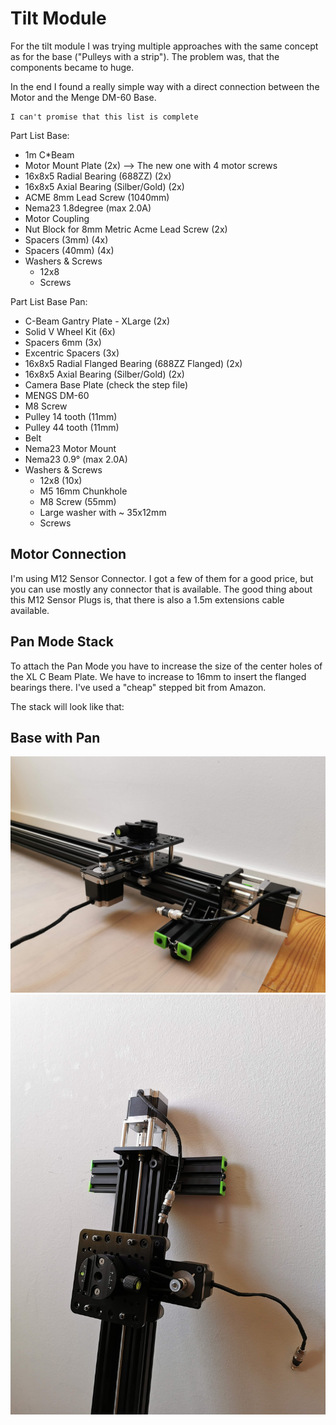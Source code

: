 # Tilt Module

For the tilt module I was trying multiple approaches with the same concept as for the base ("Pulleys with a strip"). The problem was, that the components became to huge.

In the end I found a really simple way with a direct connection between the Motor and the Menge DM-60 Base.

```
I can't promise that this list is complete
```

Part List Base:
* 1m C*Beam
* Motor Mount Plate (2x) --> The new one with 4 motor screws
* 16x8x5 Radial Bearing (688ZZ) (2x)
* 16x8x5 Axial Bearing (Silber/Gold) (2x)
* ACME 8mm Lead Screw (1040mm)
* Nema23 1.8degree (max 2.0A)
* Motor Coupling
* Nut Block for 8mm Metric Acme Lead Screw (2x)
* Spacers (3mm) (4x)
* Spacers (40mm) (4x)
* Washers & Screws
  * 12x8
  * Screws

Part List Base Pan:
* C-Beam Gantry Plate - XLarge (2x)
* Solid V Wheel Kit (6x)
* Spacers 6mm (3x)
* Excentric Spacers (3x)
* 16x8x5 Radial Flanged Bearing (688ZZ Flanged) (2x)
* 16x8x5 Axial Bearing (Silber/Gold) (2x)
* Camera Base Plate (check the step file)
* MENGS DM-60
* M8 Screw
* Pulley 14 tooth (11mm)
* Pulley 44 tooth (11mm)
* Belt
* Nema23 Motor Mount
* Nema23 0.9° (max 2.0A)
* Washers & Screws
  * 12x8 (10x)
  * M5 16mm Chunkhole
  * M8 Screw (55mm)
  * Large washer with ~ 35x12mm
  * Screws

## Motor Connection
I'm using M12 Sensor Connector. I got a few of them for a good price, but you can use mostly any connector that is available. The good thing about this M12 Sensor Plugs is, that there is also a 1.5m extensions cable available.

## Pan Mode Stack
To attach the Pan Mode you have to increase the size of the center holes of the XL C Beam Plate. We have to increase to 16mm to insert the flanged bearings there. I've used a "cheap" stepped bit from Amazon.

The stack will look like that:


## Base with Pan
![alt text](https://github.com/JoJ123/Camera-Motion-Slider/blob/master/Hardware/Base%20with%20Pan/images/BaseWithPan.jpg?raw=true)
![alt text](https://github.com/JoJ123/Camera-Motion-Slider/blob/master/Hardware/Base%20with%20Pan/images/BaseWithPan2.jpg?raw=true)